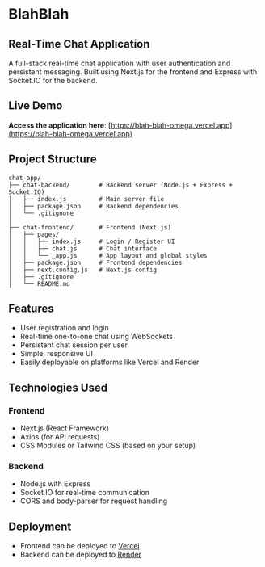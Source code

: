 # BlahBlah

## Real-Time Chat Application

A full-stack real-time chat application with user authentication and persistent messaging. Built using Next.js for the frontend and Express with Socket.IO for the backend.

## Live Demo

**Access the application here**: [https://blah-blah-omega.vercel.app](https://blah-blah-omega.vercel.app)

## Project Structure

```
chat-app/
├── chat-backend/        # Backend server (Node.js + Express + Socket.IO)
│   ├── index.js         # Main server file
│   ├── package.json     # Backend dependencies
│   └── .gitignore
│
├── chat-frontend/       # Frontend (Next.js)
│   ├── pages/
│   │   ├── index.js     # Login / Register UI
│   │   ├── chat.js      # Chat interface
│   │   └── _app.js      # App layout and global styles
│   ├── package.json     # Frontend dependencies
│   ├── next.config.js   # Next.js config
│   ├── .gitignore
│   └── README.md
```

## Features

- User registration and login  
- Real-time one-to-one chat using WebSockets  
- Persistent chat session per user  
- Simple, responsive UI  
- Easily deployable on platforms like Vercel and Render  

## Technologies Used

### Frontend

- Next.js (React Framework)  
- Axios (for API requests)  
- CSS Modules or Tailwind CSS (based on your setup)  

### Backend

- Node.js with Express  
- Socket.IO for real-time communication  
- CORS and body-parser for request handling  

## Deployment

- Frontend can be deployed to [Vercel](https://vercel.com/)  
- Backend can be deployed to [Render](https://render.com/) 
